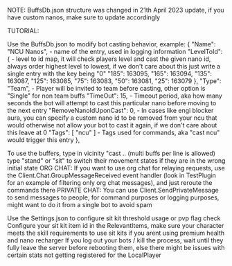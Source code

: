 NOTE: BuffsDb.json structure was changed in 21th April 2023 update, if you have custom nanos, make sure to update accordingly

TUTORIAL:   

Use the BuffsDb.json to modify bot casting behavior, example:
{
	"Name": "NCU Nanos", - name of the entry, used in logging information
	"LevelToId": { - level to id map, it will check players level and cast the given nano id, always order highest level to lowest, if we don't care about this just write a single entry with the key being "0"
	"185": 163095,
	"165": 163094,
	"135": 163087,
	"125": 163085,
	"75": 163083,
	"50": 163081,
	"25": 163079
	},
	"Type": "Team", - Player will be invited to team before casting, other option is "Single" for non team buffs
	"TimeOut": 15, - Timeout period, aka how many seconds the bot will attempt to cast this particular nano before moving to the next entry
	"RemoveNanoIdUponCast": 0, - In cases like engi blocker aura, you can specify a custom nano id to be removed from your ncu that would otherwise not allow your bot to cast it again, if we don't care about this leave at 0
	"Tags": [ "ncu" ] - Tags used for commands, aka "cast ncu" would trigger this entry
},

 To use the buffers, type in vicinity "cast <nanoTag1> <nanoTag2> <nanoTag3> .. (multi buffs per line is allowed)
 type "stand" or "sit" to switch their movement states if they are in the wrong initial state
 ORG CHAT: If you want to use org chat for relaying requests, use the Client.Chat.GroupMessageReceived event handler (look in TestPlugin for an example of filtering only org chat messages), and just reroute the commands there
 PRIVATE CHAT: You can use Client.SendPrivateMessage to send messages to people, for command purposes or logging purposes, might want to do it from a single bot to avoid spam

 Use the Settings.json to configure sit kit threshold usage or pvp flag check
 Configure your sit kit item id in the RelevantItems, make sure your character meets the skill requirements to use sit kits if you arent using premium health and nano recharger 
 If you log out your bots / kill the process, wait until they fully leave the server before rebooting them, else there might be issues with certain stats not getting registered for the LocalPlayer
